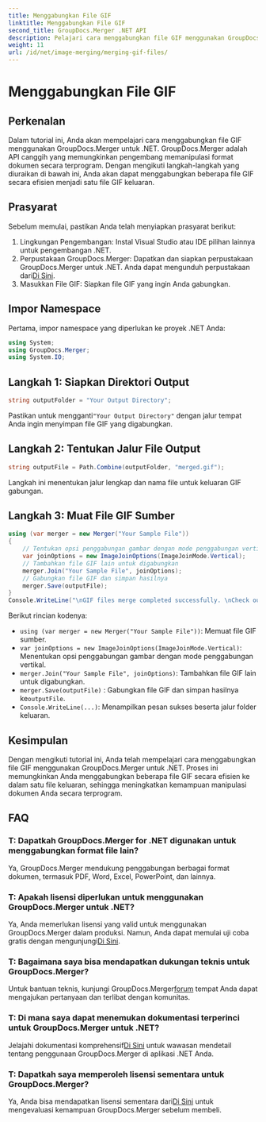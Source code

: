 ```yaml
---
title: Menggabungkan File GIF
linktitle: Menggabungkan File GIF
second_title: GroupDocs.Merger .NET API
description: Pelajari cara menggabungkan file GIF menggunakan GroupDocs.Merger untuk .NET. Gabungkan beberapa GIF secara terprogram dengan petunjuk langkah demi langkah.
weight: 11
url: /id/net/image-merging/merging-gif-files/
---
```


# Menggabungkan File GIF

## Perkenalan
Dalam tutorial ini, Anda akan mempelajari cara menggabungkan file GIF menggunakan GroupDocs.Merger untuk .NET. GroupDocs.Merger adalah API canggih yang memungkinkan pengembang memanipulasi format dokumen secara terprogram. Dengan mengikuti langkah-langkah yang diuraikan di bawah ini, Anda akan dapat menggabungkan beberapa file GIF secara efisien menjadi satu file GIF keluaran.
## Prasyarat
Sebelum memulai, pastikan Anda telah menyiapkan prasyarat berikut:
1. Lingkungan Pengembangan: Instal Visual Studio atau IDE pilihan lainnya untuk pengembangan .NET.
2.  Perpustakaan GroupDocs.Merger: Dapatkan dan siapkan perpustakaan GroupDocs.Merger untuk .NET. Anda dapat mengunduh perpustakaan dari[Di Sini](https://releases.groupdocs.com/merger/net/).
3. Masukkan File GIF: Siapkan file GIF yang ingin Anda gabungkan.

## Impor Namespace
Pertama, impor namespace yang diperlukan ke proyek .NET Anda:
```csharp
using System; 
using GroupDocs.Merger;
using System.IO;
```
## Langkah 1: Siapkan Direktori Output
```csharp
string outputFolder = "Your Output Directory";
```
 Pastikan untuk mengganti`"Your Output Directory"` dengan jalur tempat Anda ingin menyimpan file GIF yang digabungkan.
## Langkah 2: Tentukan Jalur File Output
```csharp
string outputFile = Path.Combine(outputFolder, "merged.gif");
```
Langkah ini menentukan jalur lengkap dan nama file untuk keluaran GIF gabungan.
## Langkah 3: Muat File GIF Sumber
```csharp
using (var merger = new Merger("Your Sample File"))
{
    // Tentukan opsi penggabungan gambar dengan mode penggabungan vertikal
    var joinOptions = new ImageJoinOptions(ImageJoinMode.Vertical);
    // Tambahkan file GIF lain untuk digabungkan
    merger.Join("Your Sample File", joinOptions);
    // Gabungkan file GIF dan simpan hasilnya
    merger.Save(outputFile);
}
Console.WriteLine("\nGIF files merge completed successfully. \nCheck output in {0}", outputFolder);
```
Berikut rincian kodenya:
- `using (var merger = new Merger("Your Sample File"))`: Memuat file GIF sumber.
- `var joinOptions = new ImageJoinOptions(ImageJoinMode.Vertical)`: Menentukan opsi penggabungan gambar dengan mode penggabungan vertikal.
- `merger.Join("Your Sample File", joinOptions)`: Tambahkan file GIF lain untuk digabungkan.
- `merger.Save(outputFile)` : Gabungkan file GIF dan simpan hasilnya ke`outputFile`.
- `Console.WriteLine(...)`: Menampilkan pesan sukses beserta jalur folder keluaran.

## Kesimpulan
Dengan mengikuti tutorial ini, Anda telah mempelajari cara menggabungkan file GIF menggunakan GroupDocs.Merger untuk .NET. Proses ini memungkinkan Anda menggabungkan beberapa file GIF secara efisien ke dalam satu file keluaran, sehingga meningkatkan kemampuan manipulasi dokumen Anda secara terprogram.

## FAQ
### T: Dapatkah GroupDocs.Merger for .NET digunakan untuk menggabungkan format file lain?
Ya, GroupDocs.Merger mendukung penggabungan berbagai format dokumen, termasuk PDF, Word, Excel, PowerPoint, dan lainnya.
### T: Apakah lisensi diperlukan untuk menggunakan GroupDocs.Merger untuk .NET?
 Ya, Anda memerlukan lisensi yang valid untuk menggunakan GroupDocs.Merger dalam produksi. Namun, Anda dapat memulai uji coba gratis dengan mengunjungi[Di Sini](https://releases.groupdocs.com/).
### T: Bagaimana saya bisa mendapatkan dukungan teknis untuk GroupDocs.Merger?
 Untuk bantuan teknis, kunjungi GroupDocs.Merger[forum](https://forum.groupdocs.com/c/merger/32) tempat Anda dapat mengajukan pertanyaan dan terlibat dengan komunitas.
### T: Di mana saya dapat menemukan dokumentasi terperinci untuk GroupDocs.Merger untuk .NET?
 Jelajahi dokumentasi komprehensif[Di Sini](https://tutorials.groupdocs.com/merger/net/) untuk wawasan mendetail tentang penggunaan GroupDocs.Merger di aplikasi .NET Anda.
### T: Dapatkah saya memperoleh lisensi sementara untuk GroupDocs.Merger?
 Ya, Anda bisa mendapatkan lisensi sementara dari[Di Sini](https://purchase.groupdocs.com/temporary-license/) untuk mengevaluasi kemampuan GroupDocs.Merger sebelum membeli.